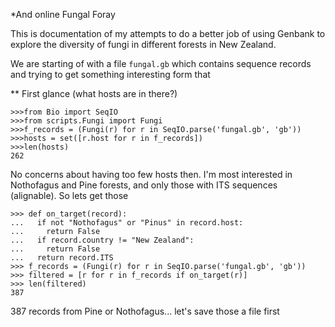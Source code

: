*And online Fungal Foray

This is documentation of my attempts to do a better job of using Genbank to
explore the diversity of fungi in different forests in New Zealand. 

We are starting of with a file `fungal.gb` which contains sequence records
and trying to get something interesting form that

** First glance (what hosts are in there?)

    >>>from Bio import SeqIO
    >>>from scripts.Fungi import Fungi
    >>>f_records = (Fungi(r) for r in SeqIO.parse('fungal.gb', 'gb'))
    >>>hosts = set([r.host for r in f_records])
    >>>len(hosts)
    262

No concerns about having too few hosts then. I'm most interested in Nothofagus 
and Pine forests, and only those with ITS sequences (alignable). So lets
get those
    
    >>> def on_target(record):
    ...   if not "Nothofagus" or "Pinus" in record.host:
    ...     return False
    ...   if record.country != "New Zealand":
    ...     return False
    ...   return record.ITS
    >>> f_records = (Fungi(r) for r in SeqIO.parse('fungal.gb', 'gb'))
    >>> filtered = [r for r in f_records if on_target(r)]
    >>> len(filtered)
    387
    
387 records from Pine or Nothofagus... let's save those a file first


